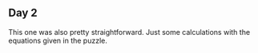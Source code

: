 ## Day 2

This one was also pretty straightforward. Just some calculations with the equations given in the puzzle.
